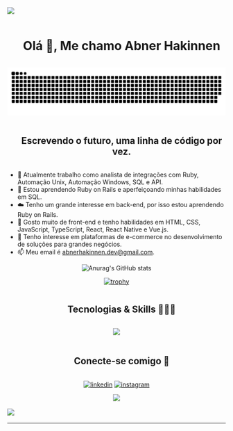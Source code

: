 
<!--horizontal divider(gradiant)-->
<img src="https://user-images.githubusercontent.com/73097560/115834477-dbab4500-a447-11eb-908a-139a6edaec5c.gif">

<!--h1 without bottom border-->
<div id="user-content-toc">
  <ul align="center">
    <summary><h1 style="display: inline-block">Olá 👋, Me chamo Abner Hakinnen</h1></summary>
  </ul>
</div>


<!--- snake -->
<div align="center">
  <img  src="https://github.com/1999AZZAR/1999AZZAR/blob/readme/resources/img/grid-snake.svg"
       alt="snake" /></a>
</div>


<!--h2 without bottom border-->
<div id="user-content-toc">
  <ul align="center">
    <summary><h2 style="display: inline-block">Escrevendo o futuro, uma linha de código por vez.</h2></summary>
  </ul>
</div>


<!--Intro start-->

- 🔭 Atualmente trabalho como analista de integrações com Ruby, Automação Unix, Automação Windows, SQL e API.
- 🌱 Estou aprendendo Ruby on Rails e aperfeiçoando minhas habilidades em SQL.
- ☁️ Tenho um grande interesse em back-end, por isso estou aprendendo Ruby on Rails.
- 🎨 Gosto muito de front-end e tenho habilidades em HTML, CSS, JavaScript, TypeScript, React, React Native e Vue.js.
- 🛒 Tenho interesse em plataformas de e-commerce no desenvolvimento de soluções para grandes negócios.
- 📫 Meu email é abnerhakinnen.dev@gmail.com.
  
<!--Intro end-->

<div align="center">

![Anurag's GitHub stats](https://github-readme-stats.vercel.app/api?username=abnerhkn&show_icons=true&theme=dracula)

[![trophy](https://github-profile-trophy.vercel.app/?username=abnerhkn)](https://github.com/ryo-ma/github-profile-trophy)

</div>


<!--h1 without bottom border-->
<div id="user-content-toc">
  <ul align="center">
    <summary><h2 style="display: inline-block">Tecnologias & Skills 👨🏻‍💻</h2></summary>
  </ul>
</div>
<!--tech stack icons-->
<p align="center">
  <a href="https://skillicons.dev">
    <img src="https://skillicons.dev/icons?i=git,html,css,js,ts,postgres,ruby,figma,firebase,github,md,materialui,tailwind,bootstrap,mysql,nodejs,postman,react,redux,vscode" />
  </a>
</p>


<!-- Conecte-se comigo -->
<!--h2 without bottom border-->
<div id="user-content-toc">
  <ul align="center">
    <summary><h2 style="display: inline-block">Conecte-se comigo 🤝</h2></summary>
  </ul>
</div>

<!--icons and links-->
<p align="center">
<a href="https://www.linkedin.com/in/abnerhakinne/" target="blank"><img align="center" src="https://user-images.githubusercontent.com/88904952/234979284-68c11d7f-1acc-4f0c-ac78-044e1037d7b0.png" alt="linkedin" height="50" width="50" /></a>
<a href="https://www.instagram.com/abnerhakinnen/" target="blank"><img align="center" src="https://user-images.githubusercontent.com/88904952/234981169-2dd1e58f-4b7e-468c-8213-034ba62156c3.png" alt="instagram" height="50" width="50" /></a>
  
</p>


<!--profile visit count-->
<div align="center">
  
[![](https://visitcount.itsvg.in/api?id=1010nishant&icon=3&color=6)](https://visitcount.itsvg.in)
  
</div>


<!--horizontal divider(gradiant)-->
<img src="https://user-images.githubusercontent.com/73097560/115834477-dbab4500-a447-11eb-908a-139a6edaec5c.gif">

----------------------------------------------------------------------
